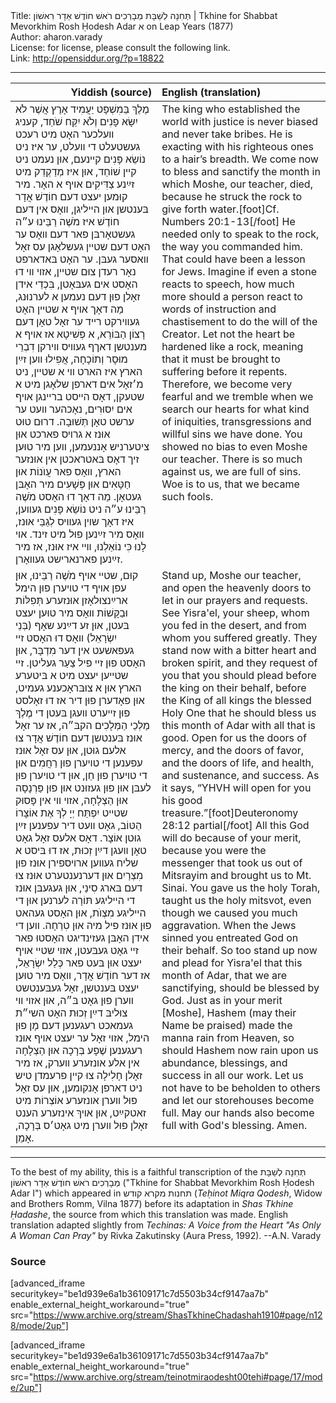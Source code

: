 <html>
<head></head>
<body>
Title: תְּחִנָה לְשַׁבָּת מְבָרְכִים רֹאשׁ חוֹדֶשׁ אַדָר רִאשׁוֹן | Tkhine for Shabbat Mevorkhim Rosh Ḥodesh Adar א on Leap Years (1877)<br />
Author: aharon.varady<br />
License: for license, please consult the following link.<br />
Link: <a href="http://opensiddur.org/?p=18822">http://opensiddur.org/?p=18822</a>
<p />
<hr />

<table style="margin-left: auto;margin-right: auto;" class="draggable">
<thead><tr><th id="x" style="text-align: right;">Yiddish (source)</th><th style="text-align: left;">English (translation)</th></tr></thead>
<tbody>
<tr>
<td style="vertical-align:top;" width="46%">
<div class="yiddish"><span lang="he">
מֶלֶךְ בַּמִשְׁפָּט יַעֲמִיד אָרֶץ אֲשֶׁר לֹא יִשָּׂא פָנִים וְלֹא יִקַּח שֹׁחַד, קעניג װעלכער האָט מיט רעכט געשטעלט די װעלט, ער איז ניט נוֹשֵׂא פָּנִים קײנעם, אוּן נעמט ניט קײן שׁוֹחַד, אוּן איז מְדַקְדֵק מיט זײַנע צַדִּיקִים אױף א האָר. מיר קוּמען יעצט דעם חוֹדֶשׁ אֲדָר בּענטשן אוּן הײליגן, װאָס אין דעם חוֹדֶשׁ איז מֹשֶׁה רַבֵּינוּ ע״ה געשטאָרבּן פאר דעם װאָס ער האָט דעם שטײן געשלאָגן עס זאָל װאסער געבּן. ער האָט בּאדארפט נאָר רעדן צוּם שטײן, אזױ װי דוּ האָסט אים געבּאָטן, בִּכְדֵי אידן זאָלן פוּן דעם נעמען א לערנוּנג, מַה דאָך אױף א שטײן האָט געװירקט רײד ער זאָל טאָן דעם רָצוֹן הַבּוֹרֵא, א פְּשִׁיטָא אז אױף א מענטשן דאךף געװיס װירקן דִבְרֵי מוּסָר וְתוֹכָחָה, אֲפִילוּ װען זײַן הארץ איז הארט װי א שטײן, ניט מ׳זאָל אים דארפן שלאָגן מיט א שטעקן, דאָס הײסט ברײנגן אױף אים יִסוּרִים, נאָכהער װעט ער ערשט טאָן תְּשׁוּבָה. דרוּם טוּט אוּנז א גרױס פארכט אוּן ציטערניש אָננעמען, װען מיר טוּען זיך דאָס בּאטראכטן אין אוּנזער הארץ, װאָס פאר עֲוֺנוֹת אוּן חַטָּאִים אוּן פְּשָׁעִים מיר האָבּן געטאָן. מַה דאָך דוּ האָסט מֹשֶׁה רַבֵּינוּ ע״ה ניט נוֹשֵׂא פָּנִים געװען, איז דאָך שױן געװיס לְגַבֵּי אוּנז, װאָס מיר זײַנען פוּל מיט זינד. אױ לָנוּ כִּי נוֹאַלְנוּ, װײ איז אוּנז, אז מיר זײַנען פארנארישט געװאָרן.
</span></div></td>

<td style="vertical-align:top;" width="53%"><div class="english">
The king who established the world with justice is never biased and never take bribes. He is exacting with his righteous ones to a hair’s breadth. We come now to bless and sanctify the month in which Moshe, our teacher, died, because he struck the rock to give forth water.[foot]Cf. Numbers 20:1-13[/foot] He needed only to speak to the rock, the way you commanded him. That could have been a lesson for Jews. Imagine if even a stone reacts to speech, how much more should a person react to words of instruction and chastisement to do the will of the Creator. Let not the heart be hardened like a rock, meaning that it must be brought to suffering before it repents. Therefore, we become very fearful and we tremble when we search our hearts for what kind of iniquities, transgressions and willful sins we have done. You showed no bias to even Moshe our teacher. There is so much against us, we are full of sins. Woe is to us, that we became such fools.
</div></td>
</tr>


<tr>
<td style="vertical-align:top;" width="46%">
<div class="yiddish"><span lang="he">
קוּם, שטײ אױף מֹשֶׁה רַבֵּינוּ, אוּן עפן אױף די טױערן פוּן הימל ארײַנצוּלאָזן אוּנזערע תְּפִלּוֹת וּבַקָּשׁוֹת װאָס מיר טוּען יעצט בּעטן, אוּן זע דײַנע שאָף (בְּנֵי יִשְׂרָאֵל) װאָס דוּ האָסט זײ געפּאשעט אין דער מִדְבָּר, אוּן האָסט פוּן זײ פיל צַעַר געליטן. זײ שטײען יעצט מיט א בּיטערע הארץ אוּן א צוּבּראָכענע געמיט, אוּן פאָדערן פוּן דיר אז דוּ זאָלסט פוּן זײערט װעגן בּעטן די מֶלֶךְ מַלְכֵי הַמְּלָכִים הקבּ״ה, אז ער זאָל אוּנז בּענטשן דעם חוֹדֶשׁ אֲדָר צוּ אלעם גוּטן, אוּן עס זאָל אוּנז עפענען די טױערן פוּן רַחֲמִים אוּן די טױערן פוּן חֵן, אוּן די טױערן פוּן לעבּן אוּן פוּן געזוּנט אוּן פוּן פַּרְנָסָה אוּן הַצְלָחָה, אזױ װי אין פָּסוּק שטײט יִפְתַּח יְיָ לְךָ אֶת אוֹצָרוֹ הַטּוֹב, גאָט װעט דיר עפענען זײַן גוּטן אוֹצָר. דאָס אלעס זאָל גאָט טאָן װעגן דײַן זְכוּת, אז דוּ בּיסט א שליח געװען ארױספירן אוּנז פוּן מִצְרַיִם אוּן דערנענטערט אוּנז צוּ דעם בּארג סִינַי, אוּן געגעבּן אוּנז די הײליגע תּוֹרָה לערנען אוּן די הײליגע מִצְוֺת, אוּן האָסט געהאט פוּן אוּנז פיל מיה אוּן טִרְחָה. װען די אידן האָבּן געזינדיגט האָסטוּ פאר זײ גאָט געבּעטן, אזױ שטיי אױף יעצט אוּן בּעט פאר כְּלַל יִשְׂרָאֵל, אז דער חוֹדֶשׁ אֲדָר, װאָס מיר טוּען יעצט בּענטשן, זאָל געבּענטשט װערן פוּן גאָט בּ״ה, אוּן אזױ װי צוּליבּ דײַן זְכוּת האָט השי״ת געמאכט רעגענען דעם מָן פוּן הימל, אזױ זאָל ער יעצט אױף אוּנז רעגענען שֶׁפָע בְּרָכָה אוּן הַצְלָחָה אין אלע אונזערע װערק, אז מיר זאָלן חָלִילָה צוּ קײן פרעמדן טיש ניט דארפן אָנקומען, אוּן עס זאָל פוּל װערן אונזערע אוֹצְרוֹת מיט זאטקײַט, אוּן אױךְ אינזערע הענט זאָלן פוּל װערן מיט גאָט׳ס בְּרָכָה, אָמֵן.
</span></div></td>

<td style="vertical-align:top;" width="53%"><div class="english">
Stand up, Moshe our teacher, and open the heavenly doors to let in our prayers and requests. See Yisra'el, your sheep, whom you fed in the desert, and from whom you suffered greatly. They stand now with a bitter heart and broken spirit, and they request of you that you should plead before the king on their behalf, before the King of all kings the blessed Holy One that he should bless us this month of Adar with all that is good. Open for us the doors of mercy, and the doors of favor, and the doors of life, and health, and sustenance, and success. As it says, “YHVH will open for you his good treasure.”[foot]Deuteronomy 28:12 partial[/foot] All this God will do because of your merit, because you were the messenger that took us out of Mitsrayim and brought us to Mt. Sinai. You gave us the holy Torah, taught us the holy mitsvot, even though we caused you much aggravation. When the Jews sinned you entreated God on their behalf. So too stand up now and plead for Yisra'el that this month of Adar, that we are sanctifying, should be blessed by God. Just as in your merit [Moshe], Hashem (may their Name be praised) made the manna rain from Heaven, so should Hashem now rain upon us abundance, blessings, and success in all our work. Let us not have to be beholden to others and let our storehouses become full. May our hands also become full with God's blessing. Amen.
</div></td></tr>
</tbody></table>

<hr />

To the best of my ability, this is a faithful transcription of the תְּחִנָה לְשַׁבָּת מְבָרְכִים רֹאשׁ חוֺדֶשׁ אַדָר רִאשׁוֹן ("Tkhine for Shabbat Mevorkhim Rosh Ḥodesh Adar I") which appeared in תחנות מקרא קודש (<em>Teḥinot Miqra Qodesh</em>, Widow and Brothers Romm, Vilna 1877) before its adaptation in <em>Shas Tkhine Ḥadashe</em>, the source from which this translation was made. English translation adapted slightly from <em>Techinas: A Voice from the Heart "As Only A Woman Can Pray"</em> by Rivka Zakutinsky (Aura Press, 1992). --A.N. Varady

<h3>Source</h3>

[advanced_iframe securitykey="be1d939e6a1b36109171c7d5503b34cf9147aa7b" enable_external_height_workaround="true" src="https://www.archive.org/stream/ShasTkhineChadashah1910#page/n128/mode/2up"]

[advanced_iframe securitykey="be1d939e6a1b36109171c7d5503b34cf9147aa7b" enable_external_height_workaround="true" src="https://www.archive.org/stream/teinotmiraodesht00tehi#page/17/mode/2up"]
</body>
</html>